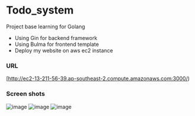 # Todo_system
Project base learning for Golang
- Using Gin for backend framework
- Using Bulma for frontend template
- Deploy my website on aws ec2 instance
### URL
[http://ec2-13-211-56-39.ap-southeast-2.compute.amazonaws.com:3000/)

### Screen shots
![image](https://user-images.githubusercontent.com/93956496/228829522-2b700b1c-ce90-4988-9929-bc20675aa0fb.png)
![image](https://user-images.githubusercontent.com/93956496/228829527-a12ee826-9022-48fb-9de5-480365bf0c3c.png)
![image](https://user-images.githubusercontent.com/93956496/228829530-dad64af2-bb3e-43ca-99e0-3e47a564cb6d.png)
